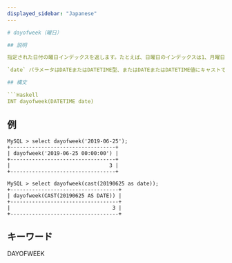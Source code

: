```yaml
---
displayed_sidebar: "Japanese"
---

# dayofweek（曜日）

## 説明

指定された日付の曜日インデックスを返します。たとえば、日曜日のインデックスは1、月曜日のインデックスは2、土曜日のインデックスは7です。

`date` パラメータはDATEまたはDATETIME型、またはDATEまたはDATETIME値にキャストできる有効な式でなければなりません。

## 構文

```Haskell
INT dayofweek(DATETIME date)
```

## 例

```Plain Text
MySQL > select dayofweek('2019-06-25');
+----------------------------------+
| dayofweek('2019-06-25 00:00:00') |
+----------------------------------+
|                                3 |
+----------------------------------+

MySQL > select dayofweek(cast(20190625 as date));
+-----------------------------------+
| dayofweek(CAST(20190625 AS DATE)) |
+-----------------------------------+
|                                 3 |
+-----------------------------------+
```

## キーワード

DAYOFWEEK
```